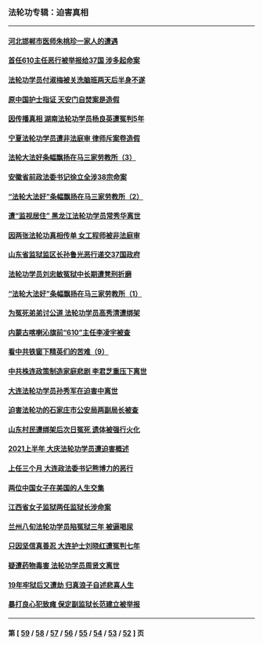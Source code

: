 ### 法轮功专辑：迫害真相
---
#### [河北邯郸市医师朱桃珍一家人的遭遇](../../pages/nf4379/n13181750.md) 
#### [首任610主任恶行被举报给37国 涉多起命案](../../pages/nf4379/n13178702.md) 
#### [法轮功学员付淑梅被关洗脑班两天后半身不遂](../../pages/nf4379/n13176460.md) 
#### [原中国护士指证 天安门自焚案是造假](../../pages/nf4379/n13172289.md) 
#### [因传播真相 湖南法轮功学员杨良英遭冤判5年](../../pages/nf4379/n13174098.md) 
#### [宁夏法轮功学员遭非法庭审 律师斥案卷造假](../../pages/nf4379/n13173759.md) 
#### [法轮大法好条幅飘扬在马三家劳教所（3）](../../pages/nf4379/n13166781.md) 
#### [安徽省前政法委书记徐立全涉38宗命案](../../pages/nf4379/n13171157.md) 
#### [“法轮大法好”条幅飘扬在马三家劳教所（2）](../../pages/nf4379/n13162911.md) 
#### [遭“监视居住” 黑龙江法轮功学员常秀华离世](../../pages/nf4379/n13170660.md) 
#### [因两张法轮功真相传单 女工程师被非法庭审](../../pages/nf4379/n13168519.md) 
#### [山东省监狱监区长孙鲁光恶行递交37国政府](../../pages/nf4379/n13168819.md) 
#### [法轮功学员刘忠敏冤狱中长期遭凳刑折磨](../../pages/nf4379/n13168022.md) 
#### [“法轮大法好”条幅飘扬在马三家劳教所（1）](../../pages/nf4379/n13162779.md) 
#### [为冤死弟弟讨公道 法轮功学员高秀清遭绑架](../../pages/nf4379/n13165676.md) 
#### [内蒙古喀喇沁旗前“610”主任李凌宇被查](../../pages/nf4379/n13166454.md) 
#### [看中共铁窗下精英们的苦难（9）](../../pages/nf4379/n13163911.md) 
#### [中共株连政策制造家庭悲剧 李君芝重压下离世](../../pages/nf4379/n13163660.md) 
#### [大连法轮功学员孙秀军在迫害中离世](../../pages/nf4379/n13163546.md) 
#### [迫害法轮功的石家庄市公安局两副局长被查](../../pages/nf4379/n13160627.md) 
#### [山东村民遭绑架后次日冤死 遗体被强行火化](../../pages/nf4379/n13161947.md) 
#### [2021上半年 大庆法轮功学员遭迫害概述](../../pages/nf4379/n13160165.md) 
#### [上任三个月 大连政法委书记熊博力的恶行](../../pages/nf4379/n13157876.md) 
#### [两位中国女子在美国的人生交集](../../pages/nf4379/n13156138.md) 
#### [江西省女子监狱两任监狱长涉命案](../../pages/nf4379/n13157475.md) 
#### [兰州八旬法轮功学员陷冤狱三年 被逼喝尿](../../pages/nf4379/n13155668.md) 
#### [只因坚信真善忍 大连护士刘晓红遭冤判七年](../../pages/nf4379/n13155547.md) 
#### [疑遭药物毒害 法轮功学员周贤文离世](../../pages/nf4379/n13154959.md) 
#### [19年牢狱后又遭劫 归真浪子自述悲喜人生](../../pages/nf4379/n13152646.md) 
#### [暴打良心犯致瘫 保定副监狱长范建立被举报](../../pages/nf4379/n13153331.md) 

---
#### 第 [ [59](./59.md) / [58](./58.md) / [57](./57.md) / [56](./56.md) / [55](./55.md) / [54](./54.md) / [53](./53.md) / [52](./52.md) ] 页
